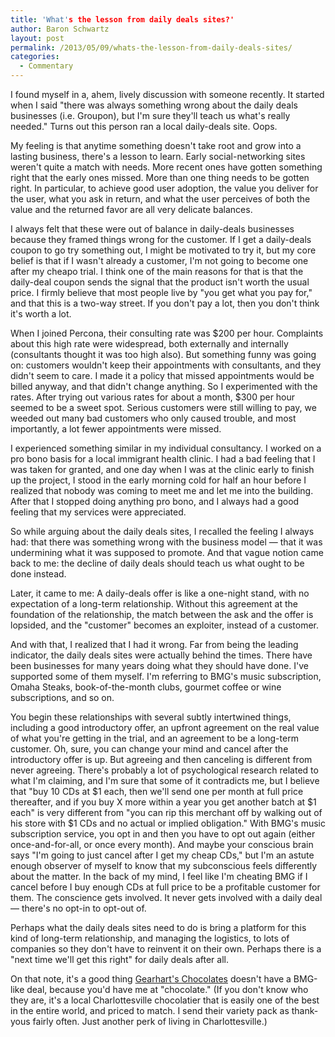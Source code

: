 ```yaml
---
title: 'What's the lesson from daily deals sites?'
author: Baron Schwartz
layout: post
permalink: /2013/05/09/whats-the-lesson-from-daily-deals-sites/
categories:
  - Commentary
---
```

I found myself in a, ahem, lively discussion with someone recently. It started when I said "there was always something wrong about the daily deals businesses (i.e. Groupon), but I'm sure they'll teach us what's really needed." Turns out this person ran a local daily-deals site. Oops.

My feeling is that anytime something doesn't take root and grow into a lasting business, there's a lesson to learn. Early social-networking sites weren't quite a match with needs. More recent ones have gotten something right that the early ones missed. More than one thing needs to be gotten right. In particular, to achieve good user adoption, the value you deliver for the user, what you ask in return, and what the user perceives of both the value and the returned favor are all very delicate balances.

I always felt that these were out of balance in daily-deals businesses because they framed things wrong for the customer. If I get a daily-deals coupon to go try something out, I might be motivated to try it, but my core belief is that if I wasn't already a customer, I'm not going to become one after my cheapo trial. I think one of the main reasons for that is that the daily-deal coupon sends the signal that the product isn't worth the usual price. I firmly believe that most people live by "you get what you pay for," and that this is a two-way street. If you don't pay a lot, then you don't think it's worth a lot.

When I joined Percona, their consulting rate was $200 per hour. Complaints about this high rate were widespread, both externally and internally (consultants thought it was too high also). But something funny was going on: customers wouldn't keep their appointments with consultants, and they didn't seem to care. I made it a policy that missed appointments would be billed anyway, and that didn't change anything. So I experimented with the rates. After trying out various rates for about a month, $300 per hour seemed to be a sweet spot. Serious customers were still willing to pay, we weeded out many bad customers who only caused trouble, and most importantly, a lot fewer appointments were missed.

I experienced something similar in my individual consultancy. I worked on a pro bono basis for a local immigrant health clinic. I had a bad feeling that I was taken for granted, and one day when I was at the clinic early to finish up the project, I stood in the early morning cold for half an hour before I realized that nobody was coming to meet me and let me into the building. After that I stopped doing anything pro bono, and I always had a good feeling that my services were appreciated.

So while arguing about the daily deals sites, I recalled the feeling I always had: that there was something wrong with the business model &#8212; that it was undermining what it was supposed to promote. And that vague notion came back to me: the decline of daily deals should teach us what ought to be done instead.

Later, it came to me: A daily-deals offer is like a one-night stand, with no expectation of a long-term relationship. Without this agreement at the foundation of the relationship, the match between the ask and the offer is lopsided, and the "customer" becomes an exploiter, instead of a customer.

And with that, I realized that I had it wrong. Far from being the leading indicator, the daily deals sites were actually behind the times. There have been businesses for many years doing what they should have done. I've supported some of them myself. I'm referring to BMG's music subscription, Omaha Steaks, book-of-the-month clubs, gourmet coffee or wine subscriptions, and so on.

You begin these relationships with several subtly intertwined things, including a good introductory offer, an upfront agreement on the real value of what you're getting in the trial, and an agreement to be a long-term customer. Oh, sure, you can change your mind and cancel after the introductory offer is up. But agreeing and then canceling is different from never agreeing. There's probably a lot of psychological research related to what I'm claiming, and I'm sure that some of it contradicts me, but I believe that "buy 10 CDs at $1 each, then we'll send one per month at full price thereafter, and if you buy X more within a year you get another batch at $1 each" is very different from "you can rip this merchant off by walking out of his store with $1 CDs and no actual or implied obligation." With BMG's music subscription service, you opt in and then you have to opt out again (either once-and-for-all, or once every month). And maybe your conscious brain says "I'm going to just cancel after I get my cheap CDs," but I'm an astute enough observer of myself to know that my subconscious feels differently about the matter. In the back of my mind, I feel like I'm cheating BMG if I cancel before I buy enough CDs at full price to be a profitable customer for them. The conscience gets involved. It never gets involved with a daily deal &#8212; there's no opt-in to opt-out of.

Perhaps what the daily deals sites need to do is bring a platform for this kind of long-term relationship, and managing the logistics, to lots of companies so they don't have to reinvent it on their own. Perhaps there is a "next time we'll get this right" for daily deals after all.

On that note, it's a good thing [Gearhart's Chocolates][1] doesn't have a BMG-like deal, because you'd have me at "chocolate." (If you don't know who they are, it's a local Charlottesville chocolatier that is easily one of the best in the entire world, and priced to match. I send their variety pack as thank-yous fairly often. Just another perk of living in Charlottesville.)

 [1]: http://gearhartschocolates.com/
